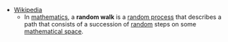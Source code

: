 + [Wikipedia](https://en.wikipedia.org/wiki/Random_walk)
	+ In [mathematics](https://en.wikipedia.org/wiki/Mathematics), a **random walk** is a [random process](https://en.wikipedia.org/wiki/Random_process "Random process") that describes a path that consists of a succession of [random](https://en.wikipedia.org/wiki/Random "Random") steps on some [mathematical space](https://en.wikipedia.org/wiki/Space_(mathematics) "Space (mathematics)").